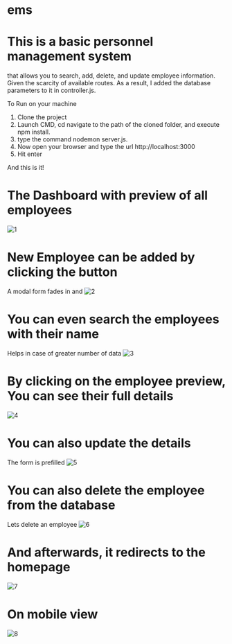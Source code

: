 # ems

# This is a basic personnel management system 
that allows you to search, add, delete, and update employee information. Given the scarcity of available routes. As a result, I added the database parameters to it in controller.js.


To Run on your machine

1. Clone the project
2. Launch CMD, cd navigate to the path of the cloned folder, and execute npm install.
3. type the command nodemon server.js.
4. Now open your browser and type the url http://localhost:3000
5. Hit enter

And this is it!

# The Dashboard with preview of all employees 
![1](https://github.com/abdulkadir-mhmd/Employee-Management-System/assets/92106207/5a1e4055-20d3-46c8-9753-181729912077)

# New Employee can be added by clicking the button
A modal form fades in and
![2](https://github.com/abdulkadir-mhmd/Employee-Management-System/assets/92106207/ce1974ae-4a48-475d-80f9-6ce2b2193d29)

# You can even search the employees with their name
Helps in case of greater number of data
![3](https://github.com/abdulkadir-mhmd/Employee-Management-System/assets/92106207/8ef6f6a8-32ca-433c-b278-e7773dfa6146)

# By clicking on the employee preview, You can see their full details
![4](https://github.com/abdulkadir-mhmd/Employee-Management-System/assets/92106207/d07a9734-5b8d-4deb-997e-4dc4321ffbb7)

# You can also update the details
The form is prefilled
![5](https://github.com/abdulkadir-mhmd/Employee-Management-System/assets/92106207/9f56b2b9-7da1-4cb4-8989-aabbbbfa06fa)

# You can also delete the employee from the database
Lets delete an employee
![6](https://github.com/abdulkadir-mhmd/Employee-Management-System/assets/92106207/b8c7b1bb-d2d3-4e5d-9295-11b6f2f9ec9d)

# And afterwards, it redirects to the homepage
![7](https://github.com/abdulkadir-mhmd/Employee-Management-System/assets/92106207/7b1a1697-6a02-4074-b7b6-b3d429fb43b7)

# On mobile view
![8](https://github.com/abdulkadir-mhmd/Employee-Management-System/assets/92106207/ea751766-92fe-4fa1-8b5e-0764c33b3dbf)
